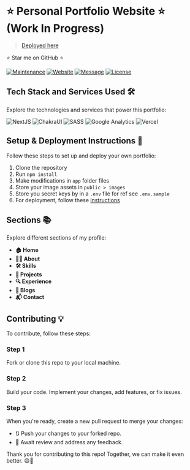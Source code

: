 # ⭐ Personal Portfolio Website ⭐ (****Work In Progress****)

> [Deployed here](https://vaheedshaik.vercel.app/)

⭐ Star me on GitHub ⭐

[![Maintenance](https://img.shields.io/badge/maintained-yes-green.svg)](https://github.com/vaheedsk36/portfolio-website-nextjs/commits/main)
[![Website](https://img.shields.io/badge/website-up-yellow)](https://vaheedshaik.vercel.app/)
[![Message](https://img.shields.io/badge/LinkedIn-0077B5?style=flat&logo=linkedin&logoColor=white)](https://www.linkedin.com/in/sk36)
[![License](http://img.shields.io/:license-mit-blue.svg?style=flat&logo)](http://badges.mit-license.org)

## Tech Stack and Services Used 🛠️

Explore the technologies and services that power this portfolio:

![NextJS](https://img.shields.io/badge/next%20js-000000?style=flat&logo=nextdotjs&logoColor=white)
![ChakraUI](https://img.shields.io/badge/Chakra--UI-319795?style=flat&logo=chakra-ui&logoColor=white)
![SASS](https://img.shields.io/badge/Sass-CC6699?style=flat&logo=sass&logoColor=white)
![Google Analytics](https://img.shields.io/badge/Google%20Analytics-E37400?style=flat&logo=google%20analytics&logoColor=white)
![Vercel](https://img.shields.io/badge/Vercel-000000?style=flat&logo=vercel&logoColor=white)

## Setup & Deployment Instructions 🚀

Follow these steps to set up and deploy your own portfolio:

1. Clone the repository
2. Run `npm install`
3. Make modifications in `app` folder files
4. Store your image assets in `public > images`
5. Store you secret keys by in a `.env` file for ref see `.env.sample`
6. For deployment, follow these [instructions](https://nextjs.org/learn/basics/deploying-nextjs-app/deploy)

## Sections 📚

Explore different sections of my profile:

- **🏠 Home**
- **🙋‍♂️ About**
- **🛠️ Skills**
- **💼 Projects**
- **🔍 Experience**
- **📝 Blogs**
- **📬 Contact**

## Contributing 💡

To contribute, follow these steps:

### Step 1

Fork or clone this repo to your local machine.

### Step 2

Build your code. Implement your changes, add features, or fix issues.

### Step 3

When you're ready, create a new pull request to merge your changes:

- 🔃 Push your changes to your forked repo.
- 👀 Await review and address any feedback.

Thank you for contributing to this repo! Together, we can make it even better. 😄🚀
